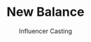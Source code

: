 ---
title: New Balance
h1: In the case
date:
listing:
  img: /img/case-studies/newbalance/nb-thumbnail.png
  description: "The client approached us to cast a series of micro-influencers for a social media campaign"
subtitle: Influencer Casting
infos:
  - tagline: "The client approached us to cast a series of micro-influencers for a social media campaign"
    url : "#"
    client: Magicbox
    year: 2020
    deliverables: ['Influencer sourcing']
    goals: "Cast 7 influencers to promote local New Balance stores in a series of social media content. "
videoPath: "/img/case-studies/newbalance/newbalance.mp4"
imagesThumbnails:
  - src: "/img/case-studies/newbalance/Montayla Running Hoizontal.png"
    class: "a"
  - src: "/img/case-studies/newbalance/Genesis Training Horizontal.png"
    class: "b"
  - src: "/img/case-studies/newbalance/Jordan Dunking Vertical.png"
    class: "c"
gallery:
  - src: "/img/case-studies/newbalance/slide/Montayla Running 9x16 Vertical 1slide.png"
  - src: "/img/case-studies/newbalance/slide/Sarah Soccer 9x16 Vertical 1slide.png"
  - src: "/img/case-studies/newbalance/slide/Sidney Training 9x16 Vertical 1slide.png"
  - src: "/img/case-studies/newbalance/slide/Sitting On Sidewalk 9x16 Vertical 1slide.png"
  - src: "/img/case-studies/newbalance/slide/CJ Posing 9x16 Vertical 1slide.png"
  - src: "/img/case-studies/newbalance/slide/Genesis Training Vertical 1slide.png"
  - src: "/img/case-studies/newbalance/slide/Jordan Dunking Vertical 1slide.png"
challenges:
  title: Challenges
  description: American Dairy wanted to build awareness amongst a Gen-Z demographic, a generation notoriously un-trusting of traditional advertising. Additionally, they wanted to maximize brand reach, while ensuring brand safety.
  result: "20+ young athletes and artists with a strong local following participated in the #Gotmilk challenge, generating over 10,000 likes and comments and 250,000 unique views."
---